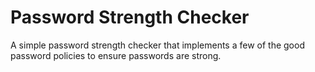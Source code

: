 # Password Strength Checker
 A simple password strength checker that implements a few of the good password policies to ensure passwords are strong.
